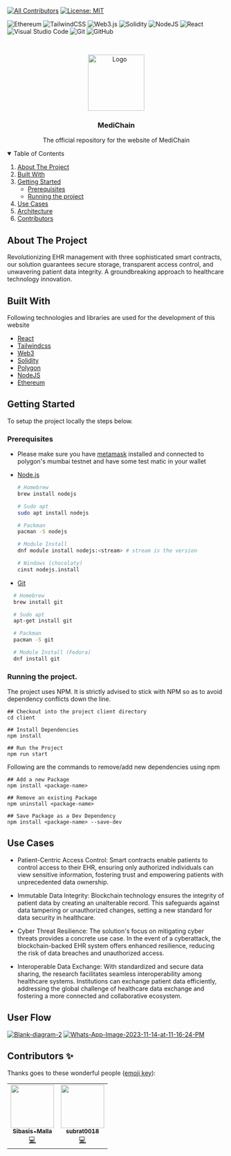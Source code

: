 <!-- ALL-CONTRIBUTORS-BADGE:START - Do not remove or modify this section -->

[![All Contributors](https://img.shields.io/badge/all_contributors-2-orange.svg?style=flat-square)](#contributors-)
[![License: MIT](https://img.shields.io/badge/License-MIT-yellow.svg)](https://opensource.org/licenses/MIT)

<!-- ALL-CONTRIBUTORS-BADGE:END -->

<!-- Other badges-->

![Ethereum](https://img.shields.io/badge/Ethereum-3C3C3D?style=for-the-badge&logo=Ethereum&logoColor=white)
![TailwindCSS](https://img.shields.io/badge/tailwindcss-%2338B2AC.svg?style=for-the-badge&logo=tailwind-css&logoColor=white)
![Web3.js](https://img.shields.io/badge/web3.js-F16822?style=for-the-badge&logo=web3.js&logoColor=white)
![Solidity](https://img.shields.io/badge/Solidity-%23363636.svg?style=for-the-badge&logo=solidity&logoColor=white)
![NodeJS](https://img.shields.io/badge/node.js-6DA55F?style=for-the-badge&logo=node.js&logoColor=white)
![React](https://img.shields.io/badge/react-%2320232a.svg?style=for-the-badge&logo=react&logoColor=%2361DAFB)
![Visual Studio Code](https://img.shields.io/badge/Visual%20Studio%20Code-0078d7.svg?style=for-the-badge&logo=visual-studio-code&logoColor=white)
![Git](https://img.shields.io/badge/git-%23F05033.svg?style=for-the-badge&logo=git&logoColor=white)
![GitHub](https://img.shields.io/badge/github-%23121011.svg?style=for-the-badge&logo=github&logoColor=white)

<!-- Other badges-->

<br />
<p align="center">
  <a href="https://github.com/subrat0018/Enabling-Secure-Access-Control-of-Electronic-Health-Records-through-Smart-Contracts">
    <img src="https://flowbite.com/docs/images/logo.svg" alt="Logo" width="130">
  </a>

  <h3 align="center">MediChain</h3>

  <p align="center">
    The official repository for the website of MediChain
    <br />
  </p>
</p>

<!-- TABLE OF CONTENTS -->
<details open="open">
  <summary>Table of Contents</summary>
  <ol>
    <li>
      <a href="#about-the-project">About The Project</a>
      <ul>
      </ul>
        <li><a href="#built-with">Built With</a></li>
    </li>
    <li>
      <a href="#getting-started">Getting Started</a>
      <ul>
        <li><a href="#prerequisites">Prerequisites</a></li>
        <li><a href="#running-the-project">Running the project</a></li>
      </ul>
    </li>
    <li><a href="#use-cases">Use Cases</a></li>
    <li><a href="#user-flow">Architecture</a></li>
    <li><a href="#contributors">Contributors</a></li>
  </ol>
</details>

## About The Project

Revolutionizing EHR management with three sophisticated smart contracts, our solution guarantees secure storage, transparent access control, and unwavering patient data integrity. A groundbreaking approach to healthcare technology innovation.

## Built With

Following technologies and libraries are used for the development of this website

- [React](https://reactjs.org/)
- [Tailwindcss](https://tailwindcss.com/)
- [Web3](https://ethereum.org/en/)
- [Solidity](https://soliditylang.org/)
- [Polygon](https://polygon.technology/)
- [NodeJS](https://nodejs.org/en)
- [Ethereum](https://ethereum.org/en/)

## Getting Started

To setup the project locally the steps below.

### Prerequisites

- Please make sure you have [metamask](https://metamask.io/) installed and connected to polygon's mumbai testnet and have some test matic in your wallet

- [Node.js](https://nodejs.org/en/download/)

  ```sh
  # Homebrew
  brew install nodejs

  # Sudo apt
  sudo apt install nodejs

  # Packman
  pacman -S nodejs

  # Module Install
  dnf module install nodejs:<stream> # stream is the version

  # Windows (chocolaty)
  cinst nodejs.install

  ```

- [Git](https://git-scm.com/downloads)

```sh
  # Homebrew
  brew install git

  # Sudo apt
  apt-get install git

  # Packman
  pacman -S git

  # Module Install (Fedora)
  dnf install git

```

### Running the project.

The project uses NPM. It is strictly advised to stick with NPM so as to avoid dependency conflicts down the line.

```
## Checkout into the project client directory
cd client

## Install Dependencies
npm install

## Run the Project
npm run start

```

Following are the commands to remove/add new dependencies using npm

```
## Add a new Package
npm install <package-name>

## Remove an existing Package
npm uninstall <package-name>

## Save Package as a Dev Dependency
npm install <package-name> --save-dev
```

## Use Cases
- Patient-Centric Access Control: Smart contracts enable patients to control access to their EHR, ensuring only authorized individuals can view sensitive information, fostering trust and empowering patients with unprecedented data ownership.

- Immutable Data Integrity: Blockchain technology ensures the integrity of patient data by creating an unalterable record. This safeguards against data tampering or unauthorized changes, setting a new standard for data security in healthcare.

- Cyber Threat Resilience: The solution's focus on mitigating cyber threats provides a concrete use case. In the event of a cyberattack, the blockchain-backed EHR system offers enhanced resilience, reducing the risk of data breaches and unauthorized access.

- Interoperable Data Exchange: With standardized and secure data sharing, the research facilitates seamless interoperability among healthcare systems. Institutions can exchange patient data efficiently, addressing the global challenge of healthcare data exchange and fostering a more connected and collaborative ecosystem.

## User Flow

<a href="https://ibb.co/QCmThz7"><img src="https://i.ibb.co/KLyfBRc/Blank-diagram-2.png" alt="Blank-diagram-2" border="0" /></a>
<a href="https://ibb.co/fM410xJ"><img src="https://i.ibb.co/F6gx7Dp/Whats-App-Image-2023-11-14-at-11-16-24-PM.jpg" alt="Whats-App-Image-2023-11-14-at-11-16-24-PM" border="0" /></a>

## Contributors ✨

Thanks goes to these wonderful people ([emoji key](https://allcontributors.org/docs/en/emoji-key)):

<!-- ALL-CONTRIBUTORS-LIST:START - Do not remove or modify this section -->
<!-- prettier-ignore-start -->
<!-- markdownlint-disable -->
<table>
  <tr>
    <td align="center"><a href="https://github.com/Sibasis-Malla"><img src="https://avatars.githubusercontent.com/u/72388732?v=4?s=100" width="100px;" alt=""/><br /><sub><b>Sibasis-Malla</b></sub></a><br /><a href="https://github.com/subrat0018/Enabling-Secure-Access-Control-of-Electronic-Health-Records-through-Smart-Contracts/commits?author=Sibasis-Malla" title="Code">💻</a></td>
    <td align="center"><a href="https://github.com/subrat0018"><img src="https://avatars.githubusercontent.com/u/89215102?v=4" width="100px;" alt=""/><br /><sub><b>subrat0018</b></sub></a><br /><a href="https://github.com/subrat0018/Enabling-Secure-Access-Control-of-Electronic-Health-Records-through-Smart-Contracts/commits?author=subrat0018" title="Code">💻</a></td>
  </tr>
</table>

<!-- markdownlint-restore -->
<!-- prettier-ignore-end -->

<!-- ALL-CONTRIBUTORS-LIST:END -->